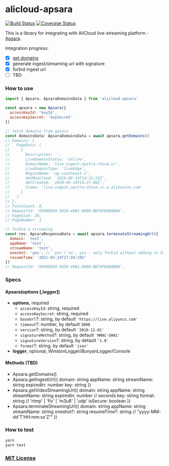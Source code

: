 # alicloud-apsara

[![Build Status](https://travis-ci.com/CCharlieLi/alicloud-apsara.svg?branch=master)](https://travis-ci.com/CCharlieLi/alicloud-apsara)
[![Coverage Status](https://coveralls.io/repos/github/CCharlieLi/alicloud-apsara/badge.svg?branch=master)](https://coveralls.io/github/CCharlieLi/alicloud-apsara?branch=master)

This is a library for integrating with AliCloud live-streaming platform - [Apsara](https://www.alibabacloud.com/help/doc-detail/29951.htm?spm=a2c63.p38356.b99.2.2c0d56a2C7EHql).

Integration progress:

- [x] [get domains](https://www.alibabacloud.com/help/doc-detail/88332.htm?spm=a2c63.p38356.b99.143.17872c80zDTOBs)
- [x] generate ingest/streaming url with signature
- [x] forbid ingest url
- [ ] TBD

### How to use

```js
import { Apsara, ApsaraDomainsData } from 'alicloud-apsara'

const apsara = new Apsara({
  accessKeyId: 'keyId',
  accessKeySecret: 'keySecret'
})

// fetch domains from apsara
const domainsData: ApsaraDomainsData = await apsara.getDomains()
// Domains: {
//   PageData: [
//     {
//       Description: '',
//       LiveDomainStatus: 'online',
//       DomainName: 'live-ingest.upstra-china.cc',
//       LiveDomainType: 'liveEdge',
//       RegionName: 'ap-southeast-1',
//       GmtModified: '2020-09-14T14:31:23Z',
//       GmtCreated: '2020-09-14T14:27:06Z',
//       Cname: 'live-ingest.upstra-china.cc.w.alikunlun.com'
//     }
//   ]
// },
// TotalCount: 8,
// RequestId: '0500D05A-505D-49B1-B989-BDC9FDAB9BAD',
// PageSize: 20,
// PageNumber: 1

// forbid a streaming
const res: ApsaraResponseData = await apsara.terminateStreamingUrl({
  domain: 'test',
  appName: 'test',
  streamName: 'test',
  oneshot: 'yes', // 'yes'/'no', yes - only forbid without adding to blacklist
  resumeTime: '2021-02-24T17:59:19Z'
})
// RequestId: '0500D05A-505D-49B1-B989-BDC9FDAB9BAD',
```

### Specs

#### Apsara(options [,logger])

- **options**, required
  - `accessKeyId`: string, required
  - `accessKeySecret`: string, required
  - `baseUrl`?: string, by default `'https://live.aliyuncs.com'`
  - `timeout`?: number, by default `3000`
  - `version`?: string, by default `'2016-11-01'`
  - `signatureMethod`?: string, by default `'HMAC-SHA1'`
  - `signatureVersion`?: string, by default `'1.0'`
  - `format`?: string, by default `'json'`
- **logger**, optional, WinstonLogger/BunyanLogger/Console

#### Methods (TBD)

- Apsara.getDomains()
- Apsara.getIngestUrl({
  domain: string
  appName: string
  streamName: string
  expiredIn: number
  key: string
  })
- Apsara.getVideoStreamingUrl({
  domain: string
  appName: string
  streamName: string
  expiredIn: number // seconds
  key: string
  format: string // 'rtmp' | 'flv' | 'm3u8' | 'udp'
  isSecure: boolean
  })
- Apsara.terminateStreamingUrl({
  domain: string
  appName: string
  streamName: string
  oneshot?: string
  resumeTime?: string // "yyyy-MM-dd'T'HH:mm:ss'Z'"
  })

### How to test

```sh
yarn
yarn test
```

### [MIT License](https://github.com/CCharlieLi/alicloud-apsara/blob/master/License)
